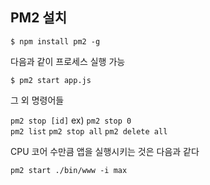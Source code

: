 ## PM2 설치

```
$ npm install pm2 -g
```

<p>다음과 같이 프로세스 실행 가능</p>

```
$ pm2 start app.js
```

<p>그 외 명령어들</p>

`pm2 stop [id]` ex) `pm2 stop 0`<br>
`pm2 list` `pm2 stop all` `pm2 delete all`<br>

<p>CPU 코어 수만큼 앱을 실행시키는 것은 다음과 같다</p>

```
pm2 start ./bin/www -i max
```